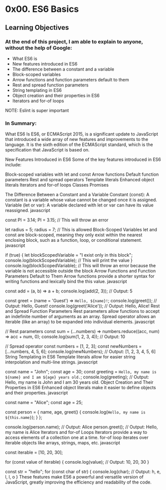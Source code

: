 # 0x00. ES6 Basics

## Learning Objectives
### At the end of this project, I am able to explain to anyone, without the help of Google:

- What ES6 is
- New features introduced in ES6
- The difference between a constant and a variable
- Block-scoped variables
- Arrow functions and function parameters default to them
- Rest and spread function parameters
- String templating in ES6
- Object creation and their properties in ES6
- Iterators and for-of loops

NOTE: Eslint is super important
### In Summary:
What ES6 Is
ES6, or ECMAScript 2015, is a significant update to JavaScript that introduced a wide array of new features and improvements to the language. It is the sixth edition of the ECMAScript standard, which is the specification that JavaScript is based on.

New Features Introduced in ES6
Some of the key features introduced in ES6 include:

Block-scoped variables with let and const
Arrow functions
Default function parameters
Rest and spread operators
Template literals
Enhanced object literals
Iterators and for-of loops
Classes
Promises

The Difference Between a Constant and a Variable
Constant (const): A constant is a variable whose value cannot be changed once it is assigned.
Variable (let or var): A variable declared with let or var can have its value reassigned.
javascript

const PI = 3.14;
PI = 3.15; // This will throw an error

let radius = 5;
radius = 7; // This is allowed
Block-Scoped Variables
let and const are block-scoped, meaning they only exist within the nearest enclosing block, such as a function, loop, or conditional statement.
javascript


if (true) {
  let blockScopedVariable = "I exist only in this block";
  console.log(blockScopedVariable); // This will print the value
}
console.log(blockScopedVariable); // This will throw an error because the variable is not accessible outside the block
Arrow Functions and Function Parameters Default to Them
Arrow functions provide a shorter syntax for writing functions and lexically bind the this value.
javascript


const add = (a, b) => a + b;
console.log(add(2, 3)); // Output: 5

const greet = (name = 'Guest') => `Hello, ${name}!`;
console.log(greet()); // Output: Hello, Guest!
console.log(greet('Alice')); // Output: Hello, Alice!
Rest and Spread Function Parameters
Rest parameters allow functions to accept an indefinite number of arguments as an array.
Spread operator allows an iterable (like an array) to be expanded into individual elements.
javascript


// Rest parameters
const sum = (...numbers) => numbers.reduce((acc, num) => acc + num, 0);
console.log(sum(1, 2, 3, 4)); // Output: 10

// Spread operator
const numbers = [1, 2, 3];
const newNumbers = [...numbers, 4, 5, 6];
console.log(newNumbers); // Output: [1, 2, 3, 4, 5, 6]
String Templating in ES6
Template literals allow for easier string interpolation and multi-line strings.
javascript


const name = "John";
const age = 30;
const greeting = `Hello, my name is ${name} and I am ${age} years old.`;
console.log(greeting); // Output: Hello, my name is John and I am 30 years old.
Object Creation and Their Properties in ES6
Enhanced object literals make it easier to define objects and their properties.
javascript


const name = "Alice";
const age = 25;

const person = {
  name,
  age,
  greet() {
    console.log(`Hello, my name is ${this.name}`);
  }
};

console.log(person.name); // Output: Alice
person.greet(); // Output: Hello, my name is Alice
Iterators and for-of Loops
Iterators provide a way to access elements of a collection one at a time.
for-of loop iterates over iterable objects like arrays, strings, maps, etc.
javascript


const iterable = [10, 20, 30];

for (const value of iterable) {
  console.log(value); // Output: 10, 20, 30
}

const str = "hello";
for (const char of str) {
  console.log(char); // Output: h, e, l, l, o
}
These features make ES6 a powerful and versatile version of JavaScript, greatly improving the efficiency and readability of the code.
